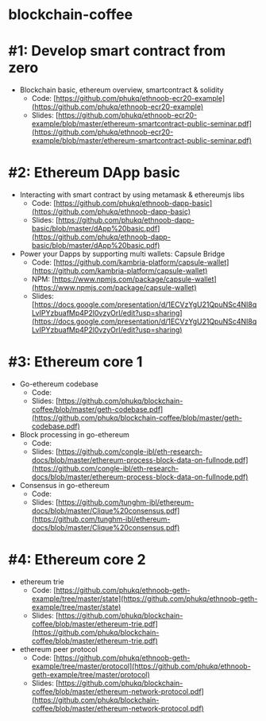 # blockchain-coffee

# #1: Develop smart contract from zero
* Blockchain basic, ethereum overview, smartcontract & solidity
    * Code: [https://github.com/phukq/ethnoob-ecr20-example](https://github.com/phukq/ethnoob-ecr20-example)
    * Slides: [https://github.com/phukq/ethnoob-ecr20-example/blob/master/ethereum-smartcontract-public-seminar.pdf](https://github.com/phukq/ethnoob-ecr20-example/blob/master/ethereum-smartcontract-public-seminar.pdf)

# #2: Ethereum DApp basic
* Interacting with smart contract by using metamask & ethereumjs libs
    * Code: [https://github.com/phukq/ethnoob-dapp-basic](https://github.com/phukq/ethnoob-dapp-basic)
    * Slides: [https://github.com/phukq/ethnoob-dapp-basic/blob/master/dApp%20basic.pdf](https://github.com/phukq/ethnoob-dapp-basic/blob/master/dApp%20basic.pdf)
* Power your Dapps by supporting multi wallets: Capsule Bridge
    * Code: [https://github.com/kambria-platform/capsule-wallet](https://github.com/kambria-platform/capsule-wallet)
    * NPM: [https://www.npmjs.com/package/capsule-wallet](https://www.npmjs.com/package/capsule-wallet)
    * Slides: [https://docs.google.com/presentation/d/1ECVzYgU21QpuNSc4NI8qLvIPYzbuafMp4P2l0vzyOrI/edit?usp=sharing](https://docs.google.com/presentation/d/1ECVzYgU21QpuNSc4NI8qLvIPYzbuafMp4P2l0vzyOrI/edit?usp=sharing)

# #3: Ethereum core 1
* Go-ethereum codebase
    * Code:
    * Slides: [https://github.com/phukq/blockchain-coffee/blob/master/geth-codebase.pdf](https://github.com/phukq/blockchain-coffee/blob/master/geth-codebase.pdf)
* Block processing in go-ethereum
    * Code:
    * Slides: [https://github.com/congle-ibl/eth-research-docs/blob/master/ethereum-process-block-data-on-fullnode.pdf](https://github.com/congle-ibl/eth-research-docs/blob/master/ethereum-process-block-data-on-fullnode.pdf)
* Consensus in go-ethereum
    * Code:
    * Slides: [https://github.com/tunghm-ibl/ethereum-docs/blob/master/Clique%20consensus.pdf](https://github.com/tunghm-ibl/ethereum-docs/blob/master/Clique%20consensus.pdf)
# #4: Ethereum core 2
* ethereum trie
    * Code: [https://github.com/phukq/ethnoob-geth-example/tree/master/state](https://github.com/phukq/ethnoob-geth-example/tree/master/state)
    * Slides: [https://github.com/phukq/blockchain-coffee/blob/master/ethereum-trie.pdf](https://github.com/phukq/blockchain-coffee/blob/master/ethereum-trie.pdf)
* ethereum peer protocol
    * Code: [https://github.com/phukq/ethnoob-geth-example/tree/master/protocol](https://github.com/phukq/ethnoob-geth-example/tree/master/protocol)
    * Slides: [https://github.com/phukq/blockchain-coffee/blob/master/ethereum-network-protocol.pdf](https://github.com/phukq/blockchain-coffee/blob/master/ethereum-network-protocol.pdf)
